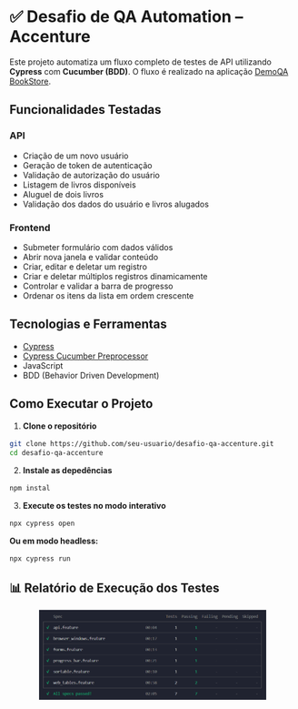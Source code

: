 # ✅ Desafio de QA Automation – Accenture

Este projeto automatiza um fluxo completo de testes de API utilizando **Cypress** com **Cucumber (BDD)**. O fluxo é realizado na aplicação [DemoQA BookStore](https://demoqa.com/).

## Funcionalidades Testadas

### API
- Criação de um novo usuário
- Geração de token de autenticação
- Validação de autorização do usuário
- Listagem de livros disponíveis
- Aluguel de dois livros
- Validação dos dados do usuário e livros alugados

### Frontend
- Submeter formulário com dados válidos
- Abrir nova janela e validar conteúdo
- Criar, editar e deletar um registro
- Criar e deletar múltiplos registros dinamicamente
- Controlar e validar a barra de progresso
- Ordenar os itens da lista em ordem crescente


## Tecnologias e Ferramentas

- [Cypress](https://www.cypress.io/)
- [Cypress Cucumber Preprocessor](https://github.com/badeball/cypress-cucumber-preprocessor)
- JavaScript
- BDD (Behavior Driven Development)


## Como Executar o Projeto

1. **Clone o repositório**

```bash
git clone https://github.com/seu-usuario/desafio-qa-accenture.git
cd desafio-qa-accenture
``` 
2. **Instale as depedências**
 ``` bash
 npm instal
 ```
3. **Execute os testes no modo interativo**
``` bash
npx cypress open
```
**Ou em modo headless:**
```bash
npx cypress run
```
## 📊 Relatório de Execução dos Testes

<p align="center">
  <img src="image.png" width="400">
</p>